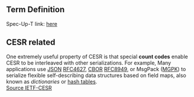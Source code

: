 ## Term Definition

Spec-Up-T link: <a href='https://weboftrust.github.io/WOT-terms/docs/glossary/interleaved-serialization'>here</a>

## CESR related
One extremely useful property of CESR is that special **count codes** enable CESR to be interleaved with other serializations. For example, Many applications use [JSON](https://weboftrust.github.io/ietf-cesr/draft-ssmith-cesr.html#JSON) [RFC4627](https://weboftrust.github.io/ietf-cesr/draft-ssmith-cesr.html#RFC4627), [CBOR](https://weboftrust.github.io/ietf-cesr/draft-ssmith-cesr.html#CBOR) [RFC8949](https://weboftrust.github.io/ietf-cesr/draft-ssmith-cesr.html#RFC8949), or MsgPack ([MGPK](https://weboftrust.github.io/ietf-cesr/draft-ssmith-cesr.html#MGPK)) to serialize flexible self-describing data structures based on field maps, also known as _dictionaries_ or [hash tables](distributed-hash-table).  
[Source IETF-CESR](https://weboftrust.github.io/ietf-cesr/draft-ssmith-cesr.html#section-3.5)